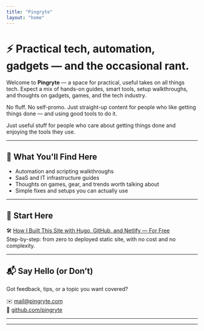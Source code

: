 ```yaml
---
title: "Pingryte"
layout: "home"
---
```


# ⚡ Practical tech, automation, gadgets — and the occasional rant.

Welcome to **Pingryte** — a space for practical, useful takes on all things tech. Expect a mix of hands-on guides, smart tools, setup walkthroughs, and thoughts on gadgets, games, and the tech industry.

No fluff. No self-promo. Just straight-up content for people who like getting things done — and using good tools to do it.


Just useful stuff for people who care about getting things done and enjoying the tools they use.

---

## 🧰 What You'll Find Here

- Automation and scripting walkthroughs  
- SaaS and IT infrastructure guides  
- Thoughts on games, gear, and trends worth talking about  
- Simple fixes and setups you can actually use

---

## 📘 Start Here

🛠️ [How I Built This Site with Hugo, GitHub, and Netlify — For Free](/posts/hugo-netlify-setup/)  
Step-by-step: from zero to deployed static site, with no cost and no complexity.

---

## 📬 Say Hello (or Don’t)

Got feedback, tips, or a topic you want covered?

✉️ [mail@pingryte.com](mailto:mail@pingryte.com)  
🐙 [github.com/pingryte](https://github.com/pingryte)

---

<hr>